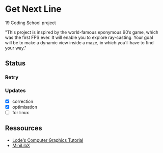 # Get Next Line

19 Coding School project

"This project is inspired by the world-famous eponymous 90’s game, which
was the first FPS ever. It will enable you to explore ray-casting. Your goal will be to
make a dynamic view inside a maze, in which you’ll have to find your way."

## Status

### Retry

### Updates

- [x] correction
- [x] optimisation
- [ ] for linux

## Ressources

- [Lode's Computer Graphics Tutorial](https://lodev.org/cgtutor/raycasting.html)
- [MiniLibX](https://harm-smits.github.io/42docs/libs/minilibx)
